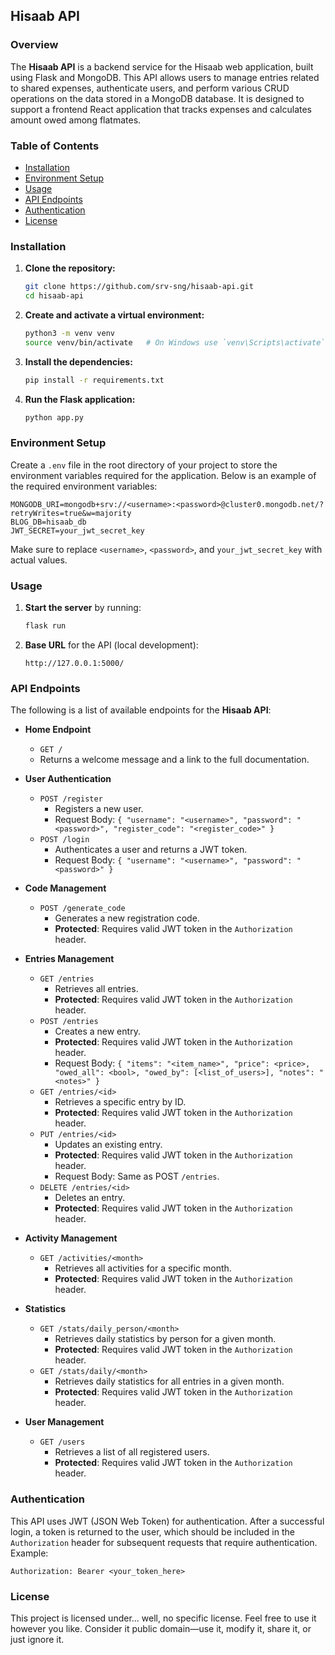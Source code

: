 ## Hisaab API

### Overview

The **Hisaab API** is a backend service for the Hisaab web application, built using Flask and MongoDB. This API allows users to manage entries related to shared expenses, authenticate users, and perform various CRUD operations on the data stored in a MongoDB database. It is designed to support a frontend React application that tracks expenses and calculates amount owed among flatmates.

### Table of Contents

- [Installation](#installation)
- [Environment Setup](#environment-setup)
- [Usage](#usage)
- [API Endpoints](#api-endpoints)
- [Authentication](#authentication)
- [License](#license)

### Installation

1. **Clone the repository:**

    ```bash
    git clone https://github.com/srv-sng/hisaab-api.git
    cd hisaab-api
    ```

2. **Create and activate a virtual environment:**

    ```bash
    python3 -m venv venv
    source venv/bin/activate   # On Windows use `venv\Scripts\activate`
    ```

3. **Install the dependencies:**

    ```bash
    pip install -r requirements.txt
    ```

4. **Run the Flask application:**

    ```bash
    python app.py
    ```

### Environment Setup

Create a `.env` file in the root directory of your project to store the environment variables required for the application. Below is an example of the required environment variables:

```
MONGODB_URI=mongodb+srv://<username>:<password>@cluster0.mongodb.net/?retryWrites=true&w=majority
BLOG_DB=hisaab_db
JWT_SECRET=your_jwt_secret_key
```

Make sure to replace `<username>`, `<password>`, and `your_jwt_secret_key` with actual values.

### Usage

1. **Start the server** by running:

    ```bash
    flask run
    ```

2. **Base URL** for the API (local development):

    ```
    http://127.0.0.1:5000/
    ```

### API Endpoints

The following is a list of available endpoints for the **Hisaab API**:

- **Home Endpoint**
  - `GET /`
  - Returns a welcome message and a link to the full documentation.

- **User Authentication**
  - `POST /register`
    - Registers a new user.
    - Request Body: `{ "username": "<username>", "password": "<password>", "register_code": "<register_code>" }`
  - `POST /login`
    - Authenticates a user and returns a JWT token.
    - Request Body: `{ "username": "<username>", "password": "<password>" }`

- **Code Management**
  - `POST /generate_code`
    - Generates a new registration code.
    - **Protected**: Requires valid JWT token in the `Authorization` header.

- **Entries Management**
  - `GET /entries`
    - Retrieves all entries.
    - **Protected**: Requires valid JWT token in the `Authorization` header.
  - `POST /entries`
    - Creates a new entry.
    - **Protected**: Requires valid JWT token in the `Authorization` header.
    - Request Body: `{ "items": "<item_name>", "price": <price>, "owed_all": <bool>, "owed_by": [<list_of_users>], "notes": "<notes>" }`
  - `GET /entries/<id>`
    - Retrieves a specific entry by ID.
    - **Protected**: Requires valid JWT token in the `Authorization` header.
  - `PUT /entries/<id>`
    - Updates an existing entry.
    - **Protected**: Requires valid JWT token in the `Authorization` header.
    - Request Body: Same as POST `/entries`.
  - `DELETE /entries/<id>`
    - Deletes an entry.
    - **Protected**: Requires valid JWT token in the `Authorization` header.

- **Activity Management**
  - `GET /activities/<month>`
    - Retrieves all activities for a specific month.
    - **Protected**: Requires valid JWT token in the `Authorization` header.

- **Statistics**
  - `GET /stats/daily_person/<month>`
    - Retrieves daily statistics by person for a given month.
    - **Protected**: Requires valid JWT token in the `Authorization` header.
  - `GET /stats/daily/<month>`
    - Retrieves daily statistics for all entries in a given month.
    - **Protected**: Requires valid JWT token in the `Authorization` header.

- **User Management**
  - `GET /users`
    - Retrieves a list of all registered users.
    - **Protected**: Requires valid JWT token in the `Authorization` header.

### Authentication

This API uses JWT (JSON Web Token) for authentication. After a successful login, a token is returned to the user, which should be included in the `Authorization` header for subsequent requests that require authentication. Example:

```
Authorization: Bearer <your_token_here>
```

### License

This project is licensed under... well, no specific license. Feel free to use it however you like. Consider it public domain—use it, modify it, share it, or just ignore it.
